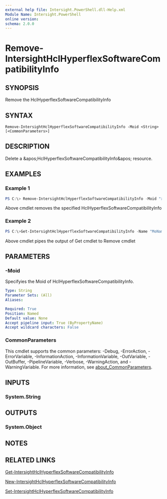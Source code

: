 ```yaml
---
external help file: Intersight.PowerShell.dll-Help.xml
Module Name: Intersight.PowerShell
online version:
schema: 2.0.0
---
```


# Remove-IntersightHclHyperflexSoftwareCompatibilityInfo

## SYNOPSIS
Remove the HclHyperflexSoftwareCompatibilityInfo

## SYNTAX

```
Remove-IntersightHclHyperflexSoftwareCompatibilityInfo -Moid <String> [<CommonParameters>]
```

## DESCRIPTION
Delete a &amp;apos;HclHyperflexSoftwareCompatibilityInfo&amp;apos; resource.

## EXAMPLES

### Example 1
```powershell
PS C:\> Remove-IntersightHclHyperflexSoftwareCompatibilityInfo -Moid "xxxxxxxxxxxxxxxxxxxxxxxxxxx"
```
Above cmdlet removes the specified HclHyperflexSoftwareCompatibilityInfo 

### Example 2
```powershell
PS C:\>Get-IntersightHclHyperflexSoftwareCompatibilityInfo -Name "MoName"|  Remove-IntersightHclHyperflexSoftwareCompatibilityInfo
```
Above cmdlet pipes the output of Get cmdlet to Remove cmdlet

## PARAMETERS

### -Moid
Specifyies the Moid of HclHyperflexSoftwareCompatibilityInfo.

```yaml
Type: String
Parameter Sets: (All)
Aliases:

Required: True
Position: Named
Default value: None
Accept pipeline input: True (ByPropertyName)
Accept wildcard characters: False
```

### CommonParameters
This cmdlet supports the common parameters: -Debug, -ErrorAction, -ErrorVariable, -InformationAction, -InformationVariable, -OutVariable, -OutBuffer, -PipelineVariable, -Verbose, -WarningAction, and -WarningVariable. For more information, see [about_CommonParameters](http://go.microsoft.com/fwlink/?LinkID=113216).

## INPUTS

### System.String

## OUTPUTS

### System.Object
## NOTES

## RELATED LINKS

[Get-IntersightHclHyperflexSoftwareCompatibilityInfo](./Get-IntersightHclHyperflexSoftwareCompatibilityInfo.md)

[New-IntersightHclHyperflexSoftwareCompatibilityInfo](./New-IntersightHclHyperflexSoftwareCompatibilityInfo.md)

[Set-IntersightHclHyperflexSoftwareCompatibilityInfo](./Set-IntersightHclHyperflexSoftwareCompatibilityInfo.md)

